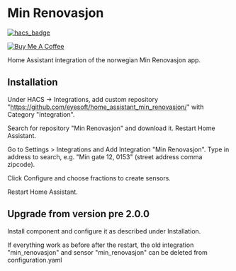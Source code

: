 # Min Renovasjon

[![hacs_badge](https://img.shields.io/badge/HACS-Custom-41BDF5.svg)](https://github.com/hacs/integration)

<a href="https://buymeacoffee.com/audunsimonp" target="_blank"><img src="https://www.buymeacoffee.com/assets/img/custom_images/white_img.png" alt="Buy Me A Coffee" style="height: auto !important;width: auto !important;" ></a>

Home Assistant integration of the norwegian Min Renovasjon app.

## Installation
Under HACS -> Integrations, add custom repository "https://github.com/eyesoft/home_assistant_min_renovasjon/" with Category "Integration". 

Search for repository "Min Renovasjon" and download it. Restart Home Assistant.

Go to Settings > Integrations and Add Integration "Min Renovasjon". Type in address to search, e.g. "Min gate 12, 0153" (street address comma zipcode).

Click Configure and choose fractions to create sensors.

Restart Home Assistant.

## Upgrade from version pre 2.0.0
Install component and configure it as described under Installation. 

If everything work as before after the restart, the old integration "min_renovasjon" and sensor "min_renovasjon" can be deleted from configuration.yaml
